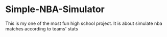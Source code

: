 # Simple-NBA-Simulator

This is my one of the most fun high school project. It is about simulate nba matches according to teams' stats
